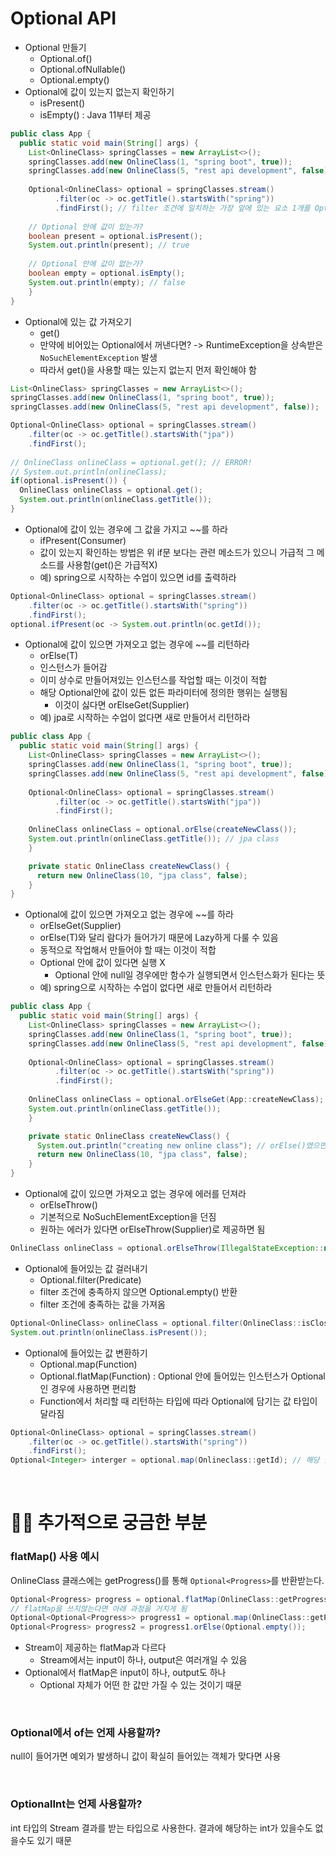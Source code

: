 # Optional API

- Optional 만들기
  - Optional.of()
  - Optional.ofNullable()
  - Optional.empty()
- Optional에 값이 있는지 없는지 확인하기
  - isPresent()
  - isEmpty() : Java 11부터 제공

```java
public class App {
  public static void main(String[] args) {
    List<OnlineClass> springClasses = new ArrayList<>();
    springClasses.add(new OnlineClass(1, "spring boot", true));
    springClasses.add(new OnlineClass(5, "rest api development", false));
    
    Optional<OnlineClass> optional = springClasses.stream()
          .filter(oc -> oc.getTitle().startsWith("spring"))
          .findFirst(); // filter 조건에 일치하는 가장 앞에 있는 요소 1개를 Optional로 리턴
    
    // Optional 안에 값이 있는가?
    boolean present = optional.isPresent();
    System.out.println(present); // true
    
    // Optional 안에 값이 없는가?
    boolean empty = optional.isEmpty();
    System.out.println(empty); // false
    }
}
```
- Optional에 있는 값 가져오기
  - get()
  - 만약에 비어있는 Optional에서 꺼낸다면?
    -> RuntimeException을 상속받은 `NoSuchElementException` 발생
  - 따라서 get()을 사용할 때는 있는지 없는지 먼저 확인해야 함
```java
List<OnlineClass> springClasses = new ArrayList<>();
springClasses.add(new OnlineClass(1, "spring boot", true));
springClasses.add(new OnlineClass(5, "rest api development", false));

Optional<OnlineClass> optional = springClasses.stream()
    .filter(oc -> oc.getTitle().startsWith("jpa"))
    .findFirst();
                
// OnlineClass onlineClass = optional.get(); // ERROR!
// System.out.println(onlineClass);
if(optional.isPresent()) {
  OnlineClass onlineClass = optional.get();
  System.out.println(onlineClass.getTitle());
}
```
  
- Optional에 값이 있는 경우에 그 값을 가지고 ~~를 하라
  - ifPresent(Consumer)
  - 값이 있는지 확인하는 방법은 위 if문 보다는 관련 메소드가 있으니 가급적 그 메소드를 사용함(get()은 가급적X)
  - 예) spring으로 시작하는 수업이 있으면 id를 출력하라
```java
Optional<OnlineClass> optional = springClasses.stream()
    .filter(oc -> oc.getTitle().startsWith("spring"))
    .findFirst();
optional.ifPresent(oc -> System.out.println(oc.getId());
```
- Optional에 값이 있으면 가져오고 없는 경우에 ~~를 리턴하라
  - orElse(T)
  - 인스턴스가 들어감
  - 이미 상수로 만들어져있는 인스턴스를 작업할 때는 이것이 적합
  - 해당 Optional안에 값이 있든 없든 파라미터에 정의한 행위는 실행됨
    - 이것이 싫다면 orElseGet(Supplier)
  - 예) jpa로 시작하는 수업이 없다면 새로 만들어서 리턴하라
```java
public class App {
  public static void main(String[] args) {
    List<OnlineClass> springClasses = new ArrayList<>();
    springClasses.add(new OnlineClass(1, "spring boot", true));
    springClasses.add(new OnlineClass(5, "rest api development", false));
    
    Optional<OnlineClass> optional = springClasses.stream()
          .filter(oc -> oc.getTitle().startsWith("jpa"))
          .findFirst();
    
    OnlineClass onlineClass = optional.orElse(createNewClass());
    System.out.println(onlineClass.getTitle()); // jpa class
    }

    private static OnlineClass createNewClass() {
      return new OnlineClass(10, "jpa class", false);
    }
}
```
- Optional에 값이 있으면 가져오고 없는 경우에 ~~를 하라
  - orElseGet(Supplier)
  - orElse(T)와 달리 람다가 들어가기 때문에 Lazy하게 다룰 수 있음
  - 동적으로 작업해서 만들어야 할 때는 이것이 적합
  - Optional 안에 값이 있다면 실행 X
    - Optional 안에 null일 경우에만 함수가 실행되면서 인스턴스화가 된다는 뜻
  - 예) spring으로 시작하는 수업이 없다면 새로 만들어서 리턴하라
```java
public class App {
  public static void main(String[] args) {
    List<OnlineClass> springClasses = new ArrayList<>();
    springClasses.add(new OnlineClass(1, "spring boot", true));
    springClasses.add(new OnlineClass(5, "rest api development", false));
    
    Optional<OnlineClass> optional = springClasses.stream()
          .filter(oc -> oc.getTitle().startsWith("spring"))
          .findFirst();
    
    OnlineClass onlineClass = optional.orElseGet(App::createNewClass);
    System.out.println(onlineClass.getTitle());
    }

    private static OnlineClass createNewClass() {
      System.out.println("creating new online class"); // orElse()였으면 실행됨.
      return new OnlineClass(10, "jpa class", false);
    }
}
```
- Optional에 값이 있으면 가져오고 없는 경우에 에러를 던져라
  - orElseThrow()
  - 기본적으로 NoSuchElementException을 던짐
  - 원하는 에러가 있다면 orElseThrow(Supplier)로 제공하면 됨
```java
OnlineClass onlineClass = optional.orElseThrow(IllegalStateException::new);
```
- Optional에 들어있는 값 걸러내기
  - Optional.filter(Predicate)
  - filter 조건에 충족하지 않으면 Optional.empty() 반환
  - filter 조건에 충족하는 값을 가져옴
```java
Optional<OnlineClass> onlineClass = optional.filter(OnlineClass::isClosed); // 닫혀있는지 확인하는 메소드
System.out.println(onlineClass.isPresent());
```
- Optional에 들어있는 값 변환하기
  - Optional.map(Function)
  - Optional.flatMap(Function) : Optional 안에 들어있는 인스턴스가 Optional인 경우에 사용하면 편리함
  - Function에서 처리할 때 리턴하는 타입에 따라 Optional에 담기는 값 타입이 달라짐
```java
Optional<OnlineClass> optional = springClasses.stream()
    .filter(oc -> oc.getTitle().startsWith("spring"))
    .findFirst();
Optional<Integer> interger = optional.map(Onlineclass::getId); // 해당 클래스의 ID를 가져오므로 타입이 Integer로 변환
```

<br>

# 🙋‍♂️ 추가적으로 궁금한 부분

### flatMap() 사용 예시
OnlineClass 클래스에는 getProgress()를 통해 `Optional<Progress>`를 반환받는다.
```java
Optional<Progress> progress = optional.flatMap(OnlineClass::getProgress);
// flatMap을 쓰지않는다면 아래 과정을 거치게 됨
Optional<Optional<Progress>> progress1 = optional.map(OnlineClass::getProgress);
Optional<Progress> progress2 = progress1.orElse(Optional.empty());
```

- Stream이 제공하는 flatMap과 다르다
  - Stream에서는 input이 하나, output은 여러개일 수 있음
- Optional에서 flatMap은 input이 하나, output도 하나
  - Optional 자체가 어떤 한 값만 가질 수 있는 것이기 때문

<br>

### Optional에서 of는 언제 사용할까?
null이 들어가면 예외가 발생하니 값이 확실히 들어있는 객체가 맞다면 사용

<br>

### OptionalInt는 언제 사용할까?
int 타입의 Stream 결과를 받는 타입으로 사용한다.
결과에 해당하는 int가 있을수도 없을수도 있기 때문
